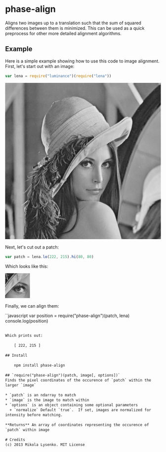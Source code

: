 phase-align
===========
Aligns two images up to a translation such that the sum of squared differences between them is minimized.  This can be used as a quick preprocess for other more detailed alignment algorithms.

## Example

Here is a simple example showing how to use this code to image alignment.  First, let's start out with an image:

```javascript
var lena = require("luminance")(require("lena"))
```

<img src="example/lena.png">

Next, let's cut out a patch:

```javascript
var patch = lena.lo(222, 215).hi(80, 80)
```

Which looks like this:

<img src="example/patch.png">

Finally, we can align them:

``javascript
var position = require("phase-align")(patch, lena)
console.log(position)
```

Which prints out:

    [ 222, 215 ]

## Install

    npm install phase-align

## `require("phase-align")(patch, image[, options])`
Finds the pixel coordinates of the occurence of `patch` within the larger `image`

* `patch` is an ndarray to match
* `image` is the image to match within
* `options` is an object containing some optional parameters
  + `normalize` Default `true`.  If set, images are normalized for intensity before matching.

**Returns** An array of coordinates representing the occurence of `patch` within image

# Credits
(c) 2013 Mikola Lysenko. MIT License
